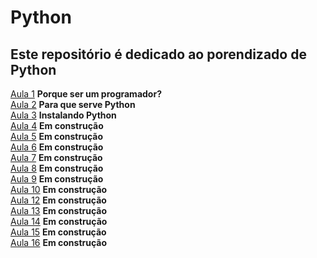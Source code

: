 # Python  


## Este repositório é dedicado ao porendizado de Python

[Aula 1](AulasGuanabara/Aula1.md) **Porque ser um programador?**  
[Aula 2](AulasGuanabara/Aula1.md) **Para que serve Python**  
[Aula 3](AulasGuanabara/Aula1.md) **Instalando Python**  
[Aula 4](AulasGuanabara/Aula1.md) **Em construção**  
[Aula 5](AulasGuanabara/Aula1.md) **Em construção**  
[Aula 6](AulasGuanabara/Aula1.md) **Em construção**  
[Aula 7](AulasGuanabara/Aula1.md) **Em construção**  
[Aula 8](AulasGuanabara/Aula1.md) **Em construção**  
[Aula 9](AulasGuanabara/Aula1.md) **Em construção**  
[Aula 10](AulasGuanabara/Aula1.md) **Em construção**  
[Aula 12](AulasGuanabara/Aula1.md) **Em construção**  
[Aula 13](AulasGuanabara/Aula1.md) **Em construção**  
[Aula 14](AulasGuanabara/Aula1.md) **Em construção**  
[Aula 15](AulasGuanabara/Aula1.md) **Em construção**  
[Aula 16](AulasGuanabara/Aula1.md) **Em construção**  


